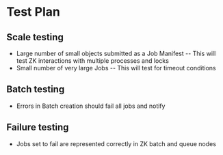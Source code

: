 # Test Plan

## Scale testing
- Large number of small objects submitted as a Job Manifest
-- This will test ZK interactions with multiple processes and locks
- Small number of very large Jobs
-- This will test for timeout conditions

## Batch testing
- Errors in Batch creation should fail all jobs and notify

## Failure testing
- Jobs set to fail are represented correctly in ZK batch and queue nodes
